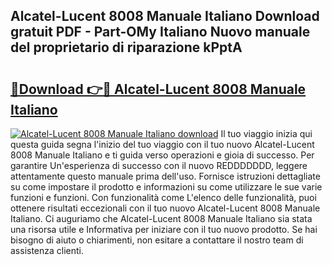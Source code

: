 ## Alcatel-Lucent 8008 Manuale Italiano Download gratuit PDF - Part-OMy Italiano Nuovo manuale del proprietario di riparazione kPptA

# <h2><a href="http://dfelhz1.blite.top/?on=Alcatel-Lucent+8008+Manuale+Italiano">🔗Download 👉🔴 Alcatel-Lucent 8008 Manuale Italiano</a></h2>

[![Alcatel-Lucent 8008 Manuale Italiano download](https://i.imgur.com/lujVjoI.png)](http://dfelhz1.blite.top/?on=Alcatel-Lucent+8008+Manuale+Italiano)
Il tuo viaggio inizia qui questa guida segna l'inizio del tuo viaggio con il tuo nuovo Alcatel-Lucent 8008 Manuale Italiano e ti guida verso operazioni e gioia di successo. Per garantire Un'esperienza di successo con il nuovo REDDDDDDD, leggere attentamente questo manuale prima dell'uso. Fornisce istruzioni dettagliate su come impostare il prodotto e informazioni su come utilizzare le sue varie funzioni e funzioni. Con funzionalità come L'elenco delle funzionalità, puoi ottenere risultati eccezionali con il tuo nuovo Alcatel-Lucent 8008 Manuale Italiano. Ci auguriamo che Alcatel-Lucent 8008 Manuale Italiano sia stata una risorsa utile e Informativa per iniziare con il tuo nuovo prodotto. Se hai bisogno di aiuto o chiarimenti, non esitare a contattare il nostro team di assistenza clienti.
